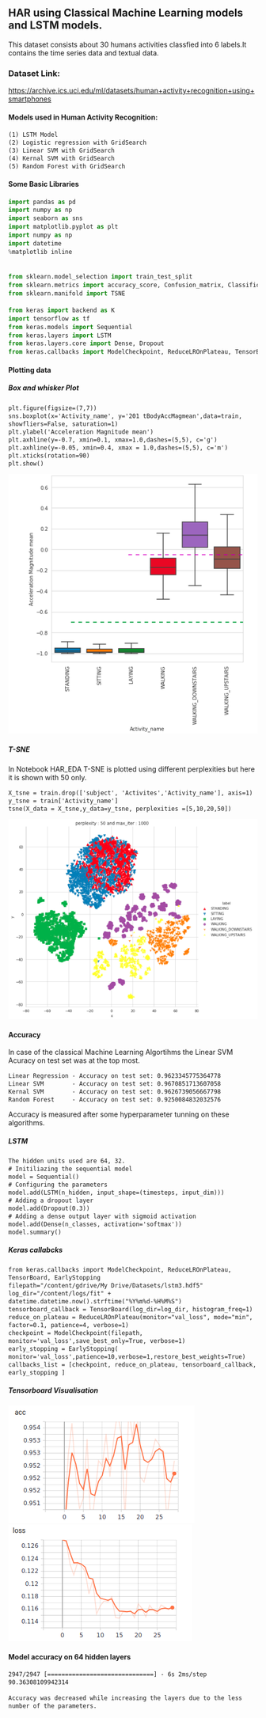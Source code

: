 ## HAR using Classical Machine Learning models and LSTM models.
This dataset consists about 30 humans activities classfied into 6 labels.It contains the time series data and textual data.
### Dataset Link:
https://archive.ics.uci.edu/ml/datasets/human+activity+recognition+using+smartphones<br>
#### Models used in Human Activity Recognition:
```
(1) LSTM Model
(2) Logistic regression with GridSearch
(3) Linear SVM with GridSearch
(4) Kernal SVM with GridSearch
(5) Random Forest with GridSearch
```
#### Some Basic Libraries
``` python
import pandas as pd
import numpy as np
import seaborn as sns
import matplotlib.pyplot as plt
import numpy as np
import datetime
%matplotlib inline


from sklearn.model_selection import train_test_split
from sklearn.metrics import accuracy_score, Confusion_matrix, Classification_report
from sklearn.manifold import TSNE

from keras import backend as K
import tensorflow as tf
from keras.models import Sequential
from keras.layers import LSTM
from keras.layers.core import Dense, Dropout
from keras.callbacks import ModelCheckpoint, ReduceLROnPlateau, TensorBoard

```
#### Plotting data
##### Box and whisker Plot
```
plt.figure(figsize=(7,7))
sns.boxplot(x='Activity_name', y='201 tBodyAccMagmean',data=train, showfliers=False, saturation=1)
plt.ylabel('Acceleration Magnitude mean')
plt.axhline(y=-0.7, xmin=0.1, xmax=1.0,dashes=(5,5), c='g')
plt.axhline(y=-0.05, xmin=0.4, xmax = 1.0,dashes=(5,5), c='m')
plt.xticks(rotation=90)
plt.show()
```
![count_plot](boxplot.png)
##### T-SNE
In Notebook HAR_EDA T-SNE is plotted using different perplexities but here it is shown with 50 only.
```
X_tsne = train.drop(['subject', 'Activites','Activity_name'], axis=1)
y_tsne = train['Activity_name']
tsne(X_data = X_tsne,y_data=y_tsne, perplexities =[5,10,20,50])
```
![tnse](tsne.png)
#### Accuracy
In case of the classical Machine Learning Algortihms the Linear SVM Acuracy on test set was at the top most.
```
Linear Regression - Accuracy on test set: 0.9623345775364778
Linear SVM        - Accuracy on test set: 0.9670851713607058
Kernal SVM        - Accuracy on test set: 0.9626739056667798
Random Forest     - Accuracy on test set: 0.9250084832032576
```
Accuracy is measured after some hyperparameter tunning on these algorithms.

##### LSTM
```
The hidden units used are 64, 32.
# Initiliazing the sequential model
model = Sequential()
# Configuring the parameters
model.add(LSTM(n_hidden, input_shape=(timesteps, input_dim)))
# Adding a dropout layer
model.add(Dropout(0.3))
# Adding a dense output layer with sigmoid activation
model.add(Dense(n_classes, activation='softmax'))
model.summary()
```
##### Keras callabcks
```
from keras.callbacks import ModelCheckpoint, ReduceLROnPlateau, TensorBoard, EarlyStopping
filepath="/content/gdrive/My Drive/Datasets/lstm3.hdf5"
log_dir="/content/logs/fit" + datetime.datetime.now().strftime("%Y%m%d-%H%M%S")
tensorboard_callback = TensorBoard(log_dir=log_dir, histogram_freq=1)
reduce_on_plateau = ReduceLROnPlateau(monitor="val_loss", mode="min", factor=0.1, patience=4, verbose=1)
checkpoint = ModelCheckpoint(filepath, monitor='val_loss',save_best_only=True, verbose=1)
early_stopping = EarlyStopping( monitor='val_loss',patience=10,verbose=1,restore_best_weights=True)
callbacks_list = [checkpoint, reduce_on_plateau, tensorboard_callback, early_stopping ]
```
##### Tensorboard Visualisation
![acc](acc.png)
![loss](loss.png)

#### Model accuracy on 64 hidden layers
```
2947/2947 [==============================] - 6s 2ms/step
90.36308109942314

Accuracy was decreased while increasing the layers due to the less number of the parameters.
```

